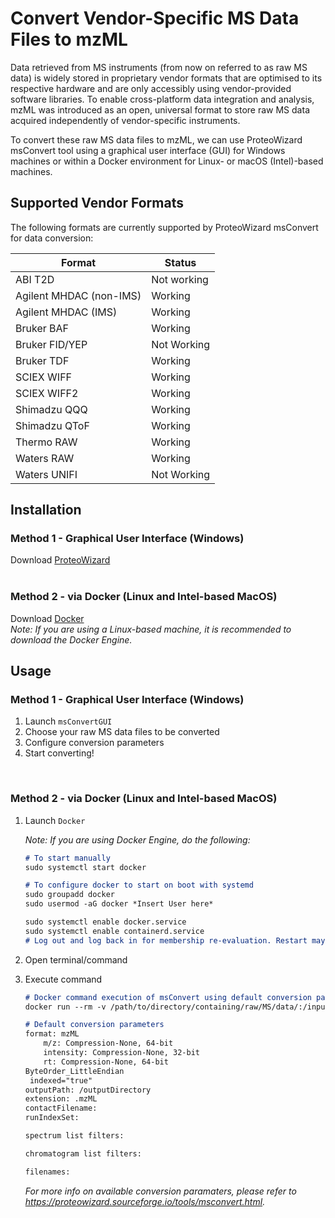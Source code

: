 # Convert Vendor-Specific MS Data Files to mzML
Data retrieved from MS instruments (from now on referred to as raw MS data) is widely stored in proprietary vendor formats that are optimised to its respective hardware and are only accessibly using vendor-provided software libraries. To enable cross-platform data integration and analysis, mzML was introduced as an open, universal format to store raw MS data acquired independently of vendor-specific instruments.

To convert these raw MS data files to mzML, we can use ProteoWizard msConvert tool using a graphical user interface (GUI) for Windows machines or within a Docker environment for Linux- or macOS (Intel)-based machines. 

## Supported Vendor Formats
The following formats are currently supported by ProteoWizard msConvert for data conversion:

|Format                 |Status     |
|---                    |---        |
|ABI T2D                |Not working|
|Agilent MHDAC (non-IMS)|Working    |
|Agilent MHDAC (IMS)    |Working    |
|Bruker BAF             |Working    |
|Bruker FID/YEP         |Not Working|
|Bruker TDF             |Working    |
|SCIEX WIFF             |Working    |
|SCIEX WIFF2            |Working    |
|Shimadzu QQQ           |Working    |
|Shimadzu QToF          |Working    |
|Thermo RAW             |Working    |
|Waters RAW             |Working    |
|Waters UNIFI           |Not Working|

## Installation
### Method 1 - Graphical User Interface (Windows)
Download [ProteoWizard][pwiz-download]  
<br>

### Method 2 - via Docker (Linux and Intel-based MacOS)
Download [Docker][docker-url]  
*Note: If you are using a Linux-based machine, it is recommended to download the Docker Engine.*

## Usage
### Method 1 - Graphical User Interface (Windows)
1. Launch `msConvertGUI`
2. Choose your raw MS data files to be converted
3. Configure conversion parameters
4. Start converting!  
<br>

### Method 2 - via Docker (Linux and Intel-based MacOS)
1. Launch `Docker`

    *Note: If you are using Docker Engine, do the following:*
    ```md
    # To start manually
    sudo systemctl start docker

    # To configure docker to start on boot with systemd
    sudo groupadd docker
    sudo usermod -aG docker *Insert User here*

    sudo systemctl enable docker.service
    sudo systemctl enable containerd.service
    # Log out and log back in for membership re-evaluation. Restart may be required.
    ```

2. Open terminal/command
3. Execute command
    ```md
    # Docker command execution of msConvert using default conversion parameters
    docker run --rm -v /path/to/directory/containing/raw/MS/data/:/inputDirectory -v /path/to/output/directory/:/outputDirectory proteowizard/pwiz-skyline-i-agree-to-the-vendor-licenses wine msconvert /inputDirectory/*.* -o /outputDirectory

    # Default conversion parameters
    format: mzML
        m/z: Compression-None, 64-bit
        intensity: Compression-None, 32-bit
        rt: Compression-None, 64-bit
    ByteOrder_LittleEndian
     indexed="true"
    outputPath: /outputDirectory
    extension: .mzML
    contactFilename:
    runIndexSet:

    spectrum list filters:

    chromatogram list filters:

    filenames:
    ```
    *For more info on available conversion paramaters, please refer to https://proteowizard.sourceforge.io/tools/msconvert.html.*


[pwiz-download]: https://proteowizard.sourceforge.io/download.html
[docker-url]: https://docs.docker.com/engine/install/